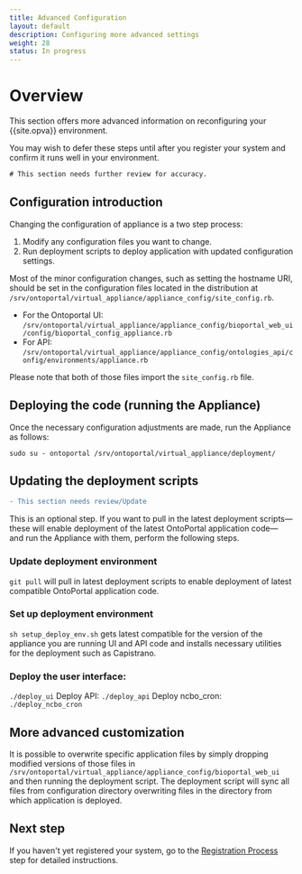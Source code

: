 ```yaml
---
title: Advanced Configuration
layout: default
description: Configuring more advanced settings
weight: 28
status: In progress
---
```


# Overview

This section offers more advanced information on reconfiguring
your {{site.opva}} environment.

You may wish to defer these steps until after you register your system
and confirm it runs well in your environment.

```Diff
# This section needs further review for accuracy.
```


## Configuration introduction

Changing the configuration of appliance is a two step process:
1. Modify any configuration files you want to change.
1. Run deployment scripts to deploy application with updated configuration settings.

Most of the minor configuration changes,
such as setting the hostname URI, should be set in the configuration files
located in the distribution at
`/srv/ontoportal/virtual_appliance/appliance_config/site_config.rb`.

* For the Ontoportal UI:
`/srv/ontoportal/virtual_appliance/appliance_config/bioportal_web_ui/config/bioportal_config_appliance.rb`
* For API:
`/srv/ontoportal/virtual_appliance/appliance_config/ontologies_api/config/environments/appliance.rb`

Please note that both of those files import the `site_config.rb` file.

## Deploying the code (running the Appliance)

Once the necessary configuration adjustments are made, 
run the Appliance as follows:

```
sudo su - ontoportal /srv/ontoportal/virtual_appliance/deployment/
```

## Updating the deployment scripts

```diff
- This section needs review/Update
```

This is an optional step. If you want to pull in the latest deployment scripts—
these will enable deployment of the latest OntoPortal application code—
and run the Appliance with them, perform the following steps. 

### Update deployment environment
`git pull` will pull in latest deployment scripts to enable deployment of latest compatible OntoPortal application code.

### Set up deployment environment
`sh setup_deploy_env.sh` gets latest compatible for the version of the appliance you are running UI and API code and installs necessary utilities for the deployment such as Capistrano.

### Deploy the user interface:
`./deploy_ui`
Deploy API:
`./deploy_api`
Deploy ncbo_cron:
`./deploy_ncbo_cron`

## More advanced customization                                                                                                                                                                                                                                         

It is possible to overwrite specific application files by simply dropping modified versions of those files in `/srv/ontoportal/virtual_appliance/appliance_config/bioportal_web_ui` and then running the deployment script. The deployment script will sync all files from configuration directory overwriting files in the directory from which application is deployed.

## Next step

If you haven't yet registered your system, 
go to the <a href="../registration">Registration Process</a> step 
for detailed instructions.
